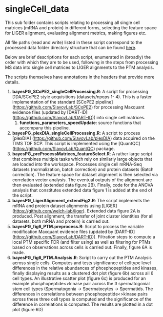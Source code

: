 # singleCell_data


This sub folder contains scripts relating to processing all single cell matrices (mRNA and protein) in different forms, selecting the feature space for LIGER alignment, evaluating alignment metrics, making figures etc. 

All file paths (read and write) listed in these script correspond to the processed data folder directory structure that can be found [here](https://drive.google.com/drive/folders/1oMaW74bjDPPPjyPTqocPD_SjMnHy7UeM?usp=sharing).

Below are brief descriptions for each script, enumerated in (broadly) the order with which they are to be used, following in the steps from processing MS data into single cell matrices to LIGER alignments to the PTM analysis. 

The scripts themselves have annotations in the headers that provide more details.   

1. **bayesPG_SCoPE2_singleCellProcessing.R**: A script for processing DDA/SCoPE2 style acquisitions (datasets/npops 1- 4). This is a faster implementation of the standard [SCoPE2 pipeline] (https://github.com/SlavovLab/SCoPE2) for processing Maxquant evidence files (updated by [DART-ID] (https://github.com/SlavovLab/DART-ID)) into single cell matrices. 
	1. **functions_parameters_speedUpdate**: source functions that accompany this pipeline. 
2. **bayesPG_plexDIA_singleCellProcessing.R**: A script to process [plexDIA] (https://github.com/SlavovLab/plexDIA) data acquired on the TIMS TOF SCP. This script is implemented using the [QuantQC] (https://github.com/SlavovLab/QuantQC) package.
3. **bayesPG_preProcessMatrices_featureSelect.R**: A rather large script that combines multiple tasks which rely on similarly large objects that are loaded into the workspace. Processes single cell mRNA-Seq datasets (normalization, batch correction) and protein datasets (Batch correction). The feature space for dataset alignment is then selected via correlation vector analysis. The eventual outputs of the alignment are then evaluated (extended data figure 2B). Finally, code for the ANOVA analysis that constitutes extended data figure 1 is added at the end of the script.
4. **bayesPG_LigerAlignment_extendFig2.R**: The script implements the mRNA and protein dataset alignments using [LIGER] (https://github.com/welch-lab/liger). Extended data figure 2A is produced. Post alignment, the transfer of joint cluster identities (for all datasets, both mRNA and protein) is carried out.
5. **bayesPG_fig6_PTM.preprocess.R**: Script to process the variable modification Maxquant evidence files (updated by [DART-ID] (https://github.com/SlavovLab/DART-ID)). Filtration steps to compute a local PTM specific FDR (and filter using) as well as filtering for PTMs based on observations across cells is carried out. Finally, figure 6A is made.
6. **bayesPG_fig6_PTM.Analysis.R**: Script to carry out the PTM Analysis across single cells. Computes and tests significance of celltype level differences in the relative abundances of phosphopeptides and kinases,  finally displaying results as a clustered dot plot (figure 6b) across all 6 cell types. An illustrative scatter plot (figure 6c) is produced for an example phosphopeptide<>kinase pair across the 3 spermatogonial stem cell types (Spermatogonia -> Spermatocytes -> Spermatids. The differences in correlations between phosphopeptide<>kinase pairs across these three cell types is computed and the significance of the difference in correlations is computed. The results are plotted in a dot plot (figure 6D)


